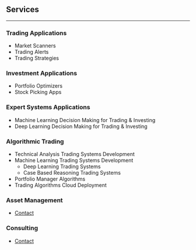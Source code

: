 ## Services
___________________________________________________________________________________________________________________________________________________________________

### Trading Applications
  - Market Scanners
  - Trading Alerts
  - Trading Strategies
  
### Investment Applications
  - Portfolio Optimizers
  - Stock Picking Apps 
  
### Expert Systems Applications
  - Machine Learning Decision Making for Trading & Investing
  - Deep Learning Decision Making for Trading & Investing
  
### Algorithmic Trading
  - Technical Analysis Trading Systems Development
  - Machine Learning Trading Systems Development  
    - Deep Learning Trading Systems
    - Case Based Reasoning Trading Systems
  - Portfolio Manager Algorithms
  - Trading Algorithms Cloud Deployment

### Asset Management
  - [Contact](https://github.com/CatalaniCD/catalanicd.github.io/blob/main/contact.md)
 
### Consulting 
  - [Contact](https://github.com/CatalaniCD/catalanicd.github.io/blob/main/contact.md)
<!--   - Cryptocurrency Markets -->

